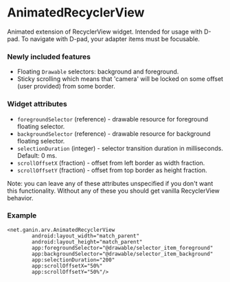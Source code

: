 # AnimatedRecyclerView
Animated extension of RecyclerView widget. Intended for usage with D-pad. To navigate with D-pad, your adapter items must be focusable.

### Newly included features
 - Floating `Drawable` selectors: background and foreground.
 - Sticky scrolling which means that 'camera' will be locked on some offset (user provided) from some border.

### Widget attributes
 - `foregroundSelector` (reference) - drawable resource for foreground floating selector.
 - `backgroundSelector` (reference) - drawable resource for background floating selector.
 - `selectionDuration` (integer) - selector transition duration in milliseconds. Default: 0 ms.
 - `scrollOffsetX` (fraction) - offset from left border as width fraction.
 - `scrollOffsetY` (fraction) - offset from top border as height fraction.

Note: you can leave any of these attributes unspecified if you don't want this functionality. Without any of these you should get vanilla RecyclerView behavior.

### Example
````
<net.ganin.arv.AnimatedRecyclerView
        android:layout_width="match_parent"
        android:layout_height="match_parent"
        app:foregroundSelector="@drawable/selector_item_foreground"
        app:backgroundSelector="@drawable/selector_item_background"
        app:selectionDuration="200"
        app:scrollOffsetX="50%"
        app:scrollOffsetY="50%"/>
 ````
